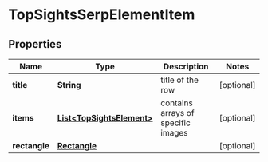 

# TopSightsSerpElementItem


## Properties

| Name | Type | Description | Notes |
|------------ | ------------- | ------------- | -------------|
|**title** | **String** | title of the row |  [optional] |
|**items** | [**List&lt;TopSightsElement&gt;**](TopSightsElement.md) | contains arrays of specific images |  [optional] |
|**rectangle** | [**Rectangle**](Rectangle.md) |  |  [optional] |



